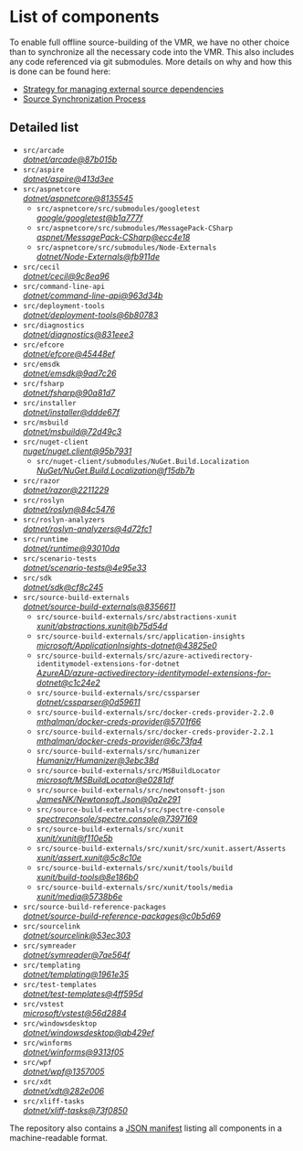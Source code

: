 ﻿# List of components

To enable full offline source-building of the VMR, we have no other choice than to synchronize all the necessary code into the VMR. This also includes any code referenced via git submodules. More details on why and how this is done can be found here:
- [Strategy for managing external source dependencies](src/arcade/Documentation/UnifiedBuild/VMR-Strategy-For-External-Source.md)
- [Source Synchronization Process](src/arcade/Documentation/UnifiedBuild/VMR-Design-And-Operation.md#source-synchronization-process)

## Detailed list

<!-- component list beginning -->
- `src/arcade`  
*[dotnet/arcade@87b015b](https://github.com/dotnet/arcade/tree/87b015b938e5400d6e57afd7650348c17a764b73)*
- `src/aspire`  
*[dotnet/aspire@413d3ee](https://github.com/dotnet/aspire/tree/413d3ee8cf12372ead951abef360faf5c78fab25)*
- `src/aspnetcore`  
*[dotnet/aspnetcore@8135545](https://github.com/dotnet/aspnetcore/tree/81355450754f0e6471244b7f1f457b866e982a15)*
    - `src/aspnetcore/src/submodules/googletest`  
    *[google/googletest@b1a777f](https://github.com/google/googletest/tree/b1a777f31913f8a047f43b2a5f823e736e7f5082)*
    - `src/aspnetcore/src/submodules/MessagePack-CSharp`  
    *[aspnet/MessagePack-CSharp@ecc4e18](https://github.com/aspnet/MessagePack-CSharp/tree/ecc4e18ad7a0c7db51cd7e3d2997a291ed01444d)*
    - `src/aspnetcore/src/submodules/Node-Externals`  
    *[dotnet/Node-Externals@fb911de](https://github.com/dotnet/Node-Externals/tree/fb911deddbaf7367146718374a403d393571f18a)*
- `src/cecil`  
*[dotnet/cecil@9c8ea96](https://github.com/dotnet/cecil/tree/9c8ea966df62f764523b51772763e74e71040a92)*
- `src/command-line-api`  
*[dotnet/command-line-api@963d34b](https://github.com/dotnet/command-line-api/tree/963d34b1fb712c673bfb198133d7e988182c9ef4)*
- `src/deployment-tools`  
*[dotnet/deployment-tools@6b80783](https://github.com/dotnet/deployment-tools/tree/6b80783f6743ee9f18940eb6acb7135e5c111d4b)*
- `src/diagnostics`  
*[dotnet/diagnostics@831eee3](https://github.com/dotnet/diagnostics/tree/831eee3a9e69dd886fa190a9914a7f66260c653a)*
- `src/efcore`  
*[dotnet/efcore@45448ef](https://github.com/dotnet/efcore/tree/45448efb1da8914489739bc4116f7a8f6c9374a2)*
- `src/emsdk`  
*[dotnet/emsdk@9ad7c26](https://github.com/dotnet/emsdk/tree/9ad7c262f14dc5e40a64030ade7788b36e74adf0)*
- `src/fsharp`  
*[dotnet/fsharp@90a81d7](https://github.com/dotnet/fsharp/tree/90a81d78e3a2780e8fc599fff60c7bfcc5ab4526)*
- `src/installer`  
*[dotnet/installer@ddde67f](https://github.com/dotnet/installer/tree/ddde67f4adb7ae1746ac38db74a94c96e9498bce)*
- `src/msbuild`  
*[dotnet/msbuild@72d49c3](https://github.com/dotnet/msbuild/tree/72d49c37b5a6ece96c57521db5188825f76a9304)*
- `src/nuget-client`  
*[nuget/nuget.client@95b7931](https://github.com/nuget/nuget.client/tree/95b79314dfece146ddcbac902111d9ff946cf514)*
    - `src/nuget-client/submodules/NuGet.Build.Localization`  
    *[NuGet/NuGet.Build.Localization@f15db7b](https://github.com/NuGet/NuGet.Build.Localization/tree/f15db7b7c6f5affbea268632ef8333d2687c8031)*
- `src/razor`  
*[dotnet/razor@2211229](https://github.com/dotnet/razor/tree/2211229abf8d35a92dafebf7f77bda3c7ffd9168)*
- `src/roslyn`  
*[dotnet/roslyn@84c5476](https://github.com/dotnet/roslyn/tree/84c5476ef3111c9abd78d43e65063280bb7202d9)*
- `src/roslyn-analyzers`  
*[dotnet/roslyn-analyzers@4d72fc1](https://github.com/dotnet/roslyn-analyzers/tree/4d72fc19879fbc78a12d3a84ed60e7d17777d8b7)*
- `src/runtime`  
*[dotnet/runtime@93010da](https://github.com/dotnet/runtime/tree/93010da2628bcd16aaea0288d52a7af8d4542037)*
- `src/scenario-tests`  
*[dotnet/scenario-tests@4e95e33](https://github.com/dotnet/scenario-tests/tree/4e95e339e9ea1dfb6203122f3fd6b42296e95f39)*
- `src/sdk`  
*[dotnet/sdk@cf8c245](https://github.com/dotnet/sdk/tree/cf8c24575410adf397c0823fd7061f9451049ea1)*
- `src/source-build-externals`  
*[dotnet/source-build-externals@8356611](https://github.com/dotnet/source-build-externals/tree/83566118e44922c30d146654d42c7c3745cc119d)*
    - `src/source-build-externals/src/abstractions-xunit`  
    *[xunit/abstractions.xunit@b75d54d](https://github.com/xunit/abstractions.xunit/tree/b75d54d73b141709f805c2001b16f3dd4d71539d)*
    - `src/source-build-externals/src/application-insights`  
    *[microsoft/ApplicationInsights-dotnet@43825e0](https://github.com/microsoft/ApplicationInsights-dotnet/tree/43825e06a22cdfb702fc199a7ba99a7d541d48c6)*
    - `src/source-build-externals/src/azure-activedirectory-identitymodel-extensions-for-dotnet`  
    *[AzureAD/azure-activedirectory-identitymodel-extensions-for-dotnet@c1c24e2](https://github.com/AzureAD/azure-activedirectory-identitymodel-extensions-for-dotnet/tree/c1c24e29d5eeac2a2cd53fe0b5656924bdb69e3d)*
    - `src/source-build-externals/src/cssparser`  
    *[dotnet/cssparser@0d59611](https://github.com/dotnet/cssparser/tree/0d59611784841735a7778a67aa6e9d8d000c861f)*
    - `src/source-build-externals/src/docker-creds-provider-2.2.0`  
    *[mthalman/docker-creds-provider@5701f66](https://github.com/mthalman/docker-creds-provider/tree/5701f6667c1fbd805684857baaa860383bbdfed7)*
    - `src/source-build-externals/src/docker-creds-provider-2.2.1`  
    *[mthalman/docker-creds-provider@6c73fa4](https://github.com/mthalman/docker-creds-provider/tree/6c73fa4784795ae07f49305a057abf5c473d2adb)*
    - `src/source-build-externals/src/humanizer`  
    *[Humanizr/Humanizer@3ebc38d](https://github.com/Humanizr/Humanizer/tree/3ebc38de585fc641a04b0e78ed69468453b0f8a1)*
    - `src/source-build-externals/src/MSBuildLocator`  
    *[microsoft/MSBuildLocator@e0281df](https://github.com/microsoft/MSBuildLocator/tree/e0281df33274ac3c3e22acc9b07dcb4b31d57dc0)*
    - `src/source-build-externals/src/newtonsoft-json`  
    *[JamesNK/Newtonsoft.Json@0a2e291](https://github.com/JamesNK/Newtonsoft.Json/tree/0a2e291c0d9c0c7675d445703e51750363a549ef)*
    - `src/source-build-externals/src/spectre-console`  
    *[spectreconsole/spectre.console@7397169](https://github.com/spectreconsole/spectre.console/tree/7397169a2757dc3657598bdea4ac222c0f283425)*
    - `src/source-build-externals/src/xunit`  
    *[xunit/xunit@f110e5b](https://github.com/xunit/xunit/tree/f110e5bee5dfd4c08339587c9c3df9292fcb597c)*
    - `src/source-build-externals/src/xunit/src/xunit.assert/Asserts`  
    *[xunit/assert.xunit@5c8c10e](https://github.com/xunit/assert.xunit/tree/5c8c10e085eb42f39f2fe0b40c94bf56649eb0a4)*
    - `src/source-build-externals/src/xunit/tools/build`  
    *[xunit/build-tools@8e186b0](https://github.com/xunit/build-tools/tree/8e186b0f8e398796e75453f3f18952b06d29fdfd)*
    - `src/source-build-externals/src/xunit/tools/media`  
    *[xunit/media@5738b6e](https://github.com/xunit/media/tree/5738b6e86f08e0389c4392b939c20e3eca2d9822)*
- `src/source-build-reference-packages`  
*[dotnet/source-build-reference-packages@c0b5d69](https://github.com/dotnet/source-build-reference-packages/tree/c0b5d69a1a1513528c77fffff708c7502d57c35c)*
- `src/sourcelink`  
*[dotnet/sourcelink@53ec303](https://github.com/dotnet/sourcelink/tree/53ec303043f0338d9f2d57fb6e8076994a79b547)*
- `src/symreader`  
*[dotnet/symreader@7ae564f](https://github.com/dotnet/symreader/tree/7ae564f9397e5d1b6035f6cf9ebe4f6b0b94882a)*
- `src/templating`  
*[dotnet/templating@1961e35](https://github.com/dotnet/templating/tree/1961e3566f686c040d1f9076e47ebf10166ddddf)*
- `src/test-templates`  
*[dotnet/test-templates@4ff595d](https://github.com/dotnet/test-templates/tree/4ff595d7e7a51c0e16088658d6ab7de94f550328)*
- `src/vstest`  
*[microsoft/vstest@56d2884](https://github.com/microsoft/vstest/tree/56d28849af08dc3143d019694aa92f186b89d2ac)*
- `src/windowsdesktop`  
*[dotnet/windowsdesktop@ab429ef](https://github.com/dotnet/windowsdesktop/tree/ab429efeedfc52f211fbe597bbc8df003706e766)*
- `src/winforms`  
*[dotnet/winforms@9313f05](https://github.com/dotnet/winforms/tree/9313f05e84328c3176eb7d80497c9505cd8aaebf)*
- `src/wpf`  
*[dotnet/wpf@1357005](https://github.com/dotnet/wpf/tree/1357005541a7ca8088e22e79d7b8ecebe4e6afce)*
- `src/xdt`  
*[dotnet/xdt@282e006](https://github.com/dotnet/xdt/tree/282e0064c30d5cef9b1c1cabb12ef6b55775c54d)*
- `src/xliff-tasks`  
*[dotnet/xliff-tasks@73f0850](https://github.com/dotnet/xliff-tasks/tree/73f0850939d96131c28cf6ea6ee5aacb4da0083a)*
<!-- component list end -->

The repository also contains a [JSON manifest](https://github.com/dotnet/dotnet/blob/main/src/source-manifest.json) listing all components in a machine-readable format.
